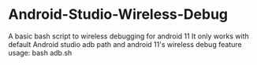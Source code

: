 # Android-Studio-Wireless-Debug
A basic bash script to wireless debugging for android 11
It only works with default Android studio adb path and android 11's wireless debug feature
usage:
bash adb.sh
